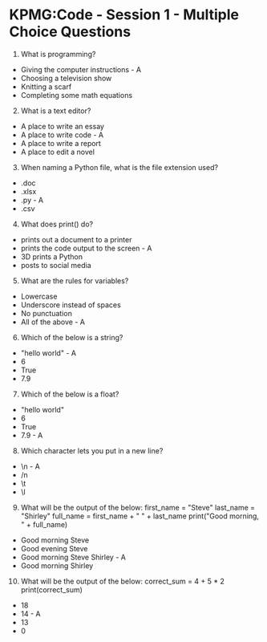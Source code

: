 # KPMG:Code - Session 1 - Multiple Choice Questions

1. What is programming? 
- Giving the computer instructions - A
- Choosing a television show 
- Knitting a scarf
- Completing some math equations 

2. What is a text editor?
- A place to write an essay
- A place to write code - A 
- A place to write a report
- A place to edit a novel 

3. When naming a Python file, what is the file extension used? 
- .doc
- .xlsx
- .py - A
- .csv 

4. What does print() do? 
- prints out a document to a printer
- prints the code output to the screen - A
- 3D prints a Python 
- posts to social media 

5. What are the rules for variables? 
- Lowercase
- Underscore instead of spaces
- No punctuation
- All of the above - A 

6. Which of the below is a string?
- "hello world" - A
- 6
- True
- 7.9

7. Which of the below is a float? 
- "hello world"
- 6
- True
- 7.9 - A 

8. Which character lets you put in a new line? 
- \n - A
- /n
- \t
- \l

9. What will be the output of the below: 
first_name = "Steve"
last_name = "Shirley"
full_name = first_name + " " + last_name
print("Good morning, " + full_name) 

- Good morning Steve 
- Good evening Steve 
- Good morning Steve Shirley - A 
- Good morning Shirley 

10. What will be the output of the below: 
correct_sum = 4 + 5 * 2
print(correct_sum) 
- 18
- 14 - A
- 13 
- 0 